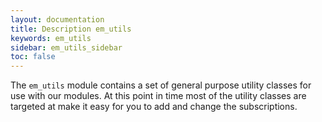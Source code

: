 ```yaml
---
layout: documentation
title: Description em_utils
keywords: em_utils
sidebar: em_utils_sidebar
toc: false
---
```


The `em_utils` module contains a set of general purpose utility classes for use with our modules. At this point in time most of the utility classes are targeted at make it easy for you to add and change the subscriptions.

